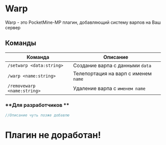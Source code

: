# Warp 
Warp - это PocketMine-MP плагин, добавляющий систему варпов на Ваш сервер
## Команды  
|  Команда  |  Описание  |
| ------------- | ------------- |
|  `/setwarp <data:string>`  |  Создание варпа с данными `data`  |
|  `/warp <name:string>`  |Телепортация на варп с именем `name`  |
|  `/removewarp <name:string>`  |  Удаление варпа с `именем name`  |
### **Для разработчиков **  
```php
//Описание чуть позже добавлю
```  
# Плагин не доработан!
